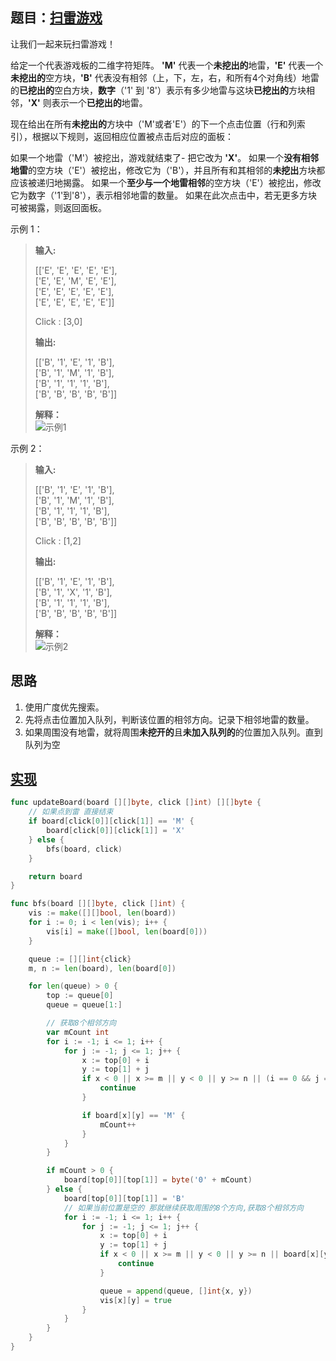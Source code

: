 ## 题目：[扫雷游戏](https://leetcode-cn.com/problems/minesweeper/)

让我们一起来玩扫雷游戏！

给定一个代表游戏板的二维字符矩阵。 **'M'** 代表一个**未挖出的**地雷，**'E'** 代表一个**未挖出的**空方块，**'B'** 代表没有相邻（上，下，左，右，和所有4个对角线）地雷的**已挖出的**空白方块，**数字**（'1' 到 '8'）表示有多少地雷与这块**已挖出的**方块相邻，**'X'** 则表示一个**已挖出的**地雷。

现在给出在所有**未挖出的**方块中（'M'或者'E'）的下一个点击位置（行和列索引），根据以下规则，返回相应位置被点击后对应的面板：

如果一个地雷（'M'）被挖出，游戏就结束了- 把它改为 **'X'**。
如果一个**没有相邻地雷**的空方块（'E'）被挖出，修改它为（'B'），并且所有和其相邻的**未挖出**方块都应该被递归地揭露。
如果一个**至少与一个地雷相邻**的空方块（'E'）被挖出，修改它为数字（'1'到'8'），表示相邻地雷的数量。
如果在此次点击中，若无更多方块可被揭露，则返回面板。

示例 1：
>**输入:**   
>  
>[['E', 'E', 'E', 'E', 'E'],  
> ['E', 'E', 'M', 'E', 'E'],  
> ['E', 'E', 'E', 'E', 'E'],  
> ['E', 'E', 'E', 'E', 'E']]  
>  
>Click : [3,0]  
>  
>**输出:**   
>  
>[['B', '1', 'E', '1', 'B'],  
> ['B', '1', 'M', '1', 'B'],  
> ['B', '1', '1', '1', 'B'],  
> ['B', 'B', 'B', 'B', 'B']]
>  
> **解释：**  
![示例1](https://assets.leetcode-cn.com/aliyun-lc-upload/uploads/2018/10/12/minesweeper_example_1.png)

示例 2：
>**输入:**   
>  
>[['B', '1', 'E', '1', 'B'],  
> ['B', '1', 'M', '1', 'B'],  
> ['B', '1', '1', '1', 'B'],  
> ['B', 'B', 'B', 'B', 'B']]  
>  
>Click : [1,2]  
>  
>**输出:**   
>  
>[['B', '1', 'E', '1', 'B'],  
> ['B', '1', 'X', '1', 'B'],  
> ['B', '1', '1', '1', 'B'],  
> ['B', 'B', 'B', 'B', 'B']]
>  
> **解释：**  
![示例2](https://assets.leetcode-cn.com/aliyun-lc-upload/uploads/2018/10/12/minesweeper_example_2.png)

## 思路
1. 使用广度优先搜索。
2. 先将点击位置加入队列，判断该位置的相邻方向。记录下相邻地雷的数量。
3. 如果周围没有地雷，就将周围**未挖开的**且**未加入队列的**的位置加入队列。直到队列为空

## [实现](https://github.com/mzmuer/leetcode/blob/master/question529/answer_test.go)
```go
func updateBoard(board [][]byte, click []int) [][]byte {
	// 如果点到雷 直接结束
	if board[click[0]][click[1]] == 'M' {
		board[click[0]][click[1]] = 'X'
	} else {
		bfs(board, click)
	}

	return board
}

func bfs(board [][]byte, click []int) {
	vis := make([][]bool, len(board))
	for i := 0; i < len(vis); i++ {
		vis[i] = make([]bool, len(board[0]))
	}

	queue := [][]int{click}
	m, n := len(board), len(board[0])

	for len(queue) > 0 {
		top := queue[0]
		queue = queue[1:]

		// 获取8个相邻方向
		var mCount int
		for i := -1; i <= 1; i++ {
			for j := -1; j <= 1; j++ {
				x := top[0] + i
				y := top[1] + j
				if x < 0 || x >= m || y < 0 || y >= n || (i == 0 && j == 0) {
					continue
				}

				if board[x][y] == 'M' {
					mCount++
				}
			}
		}

		if mCount > 0 {
			board[top[0]][top[1]] = byte('0' + mCount)
		} else {
			board[top[0]][top[1]] = 'B'
			// 如果当前位置是空的 那就继续获取周围的8个方向,获取8个相邻方向
			for i := -1; i <= 1; i++ {
				for j := -1; j <= 1; j++ {
					x := top[0] + i
					y := top[1] + j
					if x < 0 || x >= m || y < 0 || y >= n || board[x][y] != 'E' || (i == 0 && j == 0) || vis[x][y] {
						continue
					}

					queue = append(queue, []int{x, y})
					vis[x][y] = true
				}
			}
		}
	}
}
```